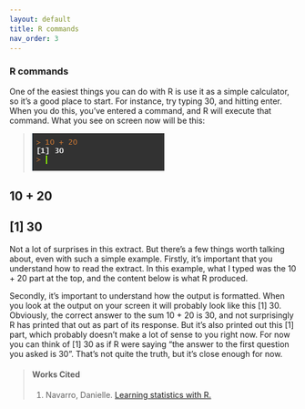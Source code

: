 ```yaml
---
layout: default
title: R commands
nav_order: 3
---
```

### **R commands**

One of the easiest things you can do with R is use it as a simple calculator, so it’s a good place to start. For instance, try typing 30, and hitting enter. When you do this, you’ve entered a command, and R will execute that command. What you see on screen now will be this:

> <img src="https://raw.githubusercontent.com/mefrazi2/mapping-with-r/main/img/command_example.jpg">

## 10 + 20

## [1] 30

Not a lot of surprises in this extract. But there’s a few things worth talking about, even with such a simple example. Firstly, it’s important that you understand how to read the extract. In this example, what I typed was the 10 + 20 part at the top, and the content below is what R produced.

Secondly, it’s important to understand how the output is formatted. When you look at the output on your screen it will probably look like this [1] 30. Obviously, the correct answer to the sum 10 + 20 is 30, and not surprisingly R has printed that out as part of its response. But it’s also printed out this [1] part, which probably doesn’t make a lot of sense to you right now. For now you can think of [1] 30 as if R were saying “the answer to the first question you asked is 30”. That’s not quite the truth, but it’s close enough for now. 

> #### **Works Cited**
> 1. Navarro, Danielle. [Learning statistics with R.](https://learningstatisticswithr.com/)
